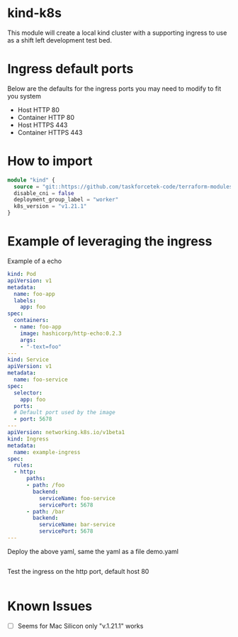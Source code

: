 # kind-k8s
This module will create a local kind cluster with a supporting ingress to use as a shift left development test bed.

# Ingress default ports

Below are the defaults for the ingress ports you may need to modify to fit you system

* Host HTTP 80
* Container HTTP 80
* Host HTTPS 443
* Container HTTPS 443

# How to import

```terraform
module "kind" {
  source = "git::https://github.com/taskforcetek-code/terraform-modules.git//kind-k8s"
  disable_cni = false
  deployment_group_label = "worker"
  k8s_version = "v1.21.1"
}
```

# Example of leveraging the ingress
Example of a echo
```yaml
kind: Pod
apiVersion: v1
metadata:
  name: foo-app
  labels:
    app: foo
spec:
  containers:
  - name: foo-app
    image: hashicorp/http-echo:0.2.3
    args:
    - "-text=foo"
---
kind: Service
apiVersion: v1
metadata:
  name: foo-service
spec:
  selector:
    app: foo
  ports:
  # Default port used by the image
  - port: 5678
---
apiVersion: networking.k8s.io/v1beta1
kind: Ingress
metadata:
  name: example-ingress
spec:
  rules:
  - http:
      paths:
      - path: /foo
        backend:
          serviceName: foo-service
          servicePort: 5678
      - path: /bar
        backend:
          serviceName: bar-service
          servicePort: 5678
---

```
Deploy the above yaml, same the yaml as a file demo.yaml
```shell

```
Test the ingress on the http port, default host 80
```shell

```


# Known Issues
- [ ] Seems for Mac Silicon only "v.1.21.1" works 